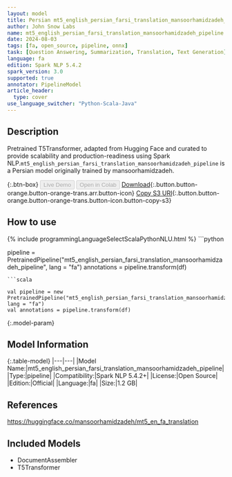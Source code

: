 ```yaml
---
layout: model
title: Persian mt5_english_persian_farsi_translation_mansoorhamidzadeh_pipeline pipeline T5Transformer from mansoorhamidzadeh
author: John Snow Labs
name: mt5_english_persian_farsi_translation_mansoorhamidzadeh_pipeline
date: 2024-08-03
tags: [fa, open_source, pipeline, onnx]
task: [Question Answering, Summarization, Translation, Text Generation]
language: fa
edition: Spark NLP 5.4.2
spark_version: 3.0
supported: true
annotator: PipelineModel
article_header:
  type: cover
use_language_switcher: "Python-Scala-Java"
---
```


## Description

Pretrained T5Transformer, adapted from Hugging Face and curated to provide scalability and production-readiness using Spark NLP.`mt5_english_persian_farsi_translation_mansoorhamidzadeh_pipeline` is a Persian model originally trained by mansoorhamidzadeh.

{:.btn-box}
<button class="button button-orange" disabled>Live Demo</button>
<button class="button button-orange" disabled>Open in Colab</button>
[Download](https://s3.amazonaws.com/auxdata.johnsnowlabs.com/public/models/mt5_english_persian_farsi_translation_mansoorhamidzadeh_pipeline_fa_5.4.2_3.0_1722700408342.zip){:.button.button-orange.button-orange-trans.arr.button-icon}
[Copy S3 URI](s3://auxdata.johnsnowlabs.com/public/models/mt5_english_persian_farsi_translation_mansoorhamidzadeh_pipeline_fa_5.4.2_3.0_1722700408342.zip){:.button.button-orange.button-orange-trans.button-icon.button-copy-s3}

## How to use



<div class="tabs-box" markdown="1">
{% include programmingLanguageSelectScalaPythonNLU.html %}
```python

pipeline = PretrainedPipeline("mt5_english_persian_farsi_translation_mansoorhamidzadeh_pipeline", lang = "fa")
annotations =  pipeline.transform(df)   

```
```scala

val pipeline = new PretrainedPipeline("mt5_english_persian_farsi_translation_mansoorhamidzadeh_pipeline", lang = "fa")
val annotations = pipeline.transform(df)

```
</div>

{:.model-param}
## Model Information

{:.table-model}
|---|---|
|Model Name:|mt5_english_persian_farsi_translation_mansoorhamidzadeh_pipeline|
|Type:|pipeline|
|Compatibility:|Spark NLP 5.4.2+|
|License:|Open Source|
|Edition:|Official|
|Language:|fa|
|Size:|1.2 GB|

## References

https://huggingface.co/mansoorhamidzadeh/mt5_en_fa_translation

## Included Models

- DocumentAssembler
- T5Transformer